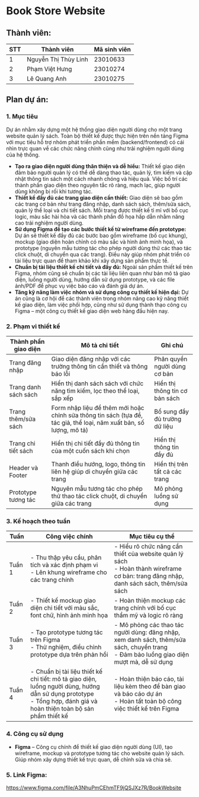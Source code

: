 # Book Store Website
## Thành viên: 
| STT       | Thành viên            | Mã sinh viên         |
|-----------|-----------------------|----------------------|
| 1         | Nguyễn Thị Thùy Linh  | 23010633             |
| 2         | Phạm Việt Hưng        | 23010274             |
| 3         | Lê Quang Anh          | 23010275             |

## Plan dự án:
### 1. Mục tiêu
Dự án nhằm xây dựng một hệ thống giao diện người dùng cho một trang website quản lý sách. Toàn bộ thiết kế được thực hiện trên nền tảng Figma với mục tiêu hỗ trợ nhóm phát triển phần mềm (backend/frontend) có cái nhìn trực quan về các chức năng chính cũng như trải nghiệm người dùng của hệ thống.
- **Tạo ra giao diện người dùng thân thiện và dễ hiểu:** Thiết kế giao diện đảm bảo người quản lý có thể dễ dàng thao tác, quản lý, tìm kiếm và cập nhật thông tin sách một cách nhanh chóng và hiệu quả. Việc bố trí các thành phần giao diện theo nguyên tắc rõ ràng, mạch lạc, giúp người dùng không bị rối khi tương tác.
- **Thiết kế đầy đủ các trang giao diện cần thiết:** Giao diện sẽ bao gồm các trang cơ bản như trang đăng nhập, danh sách sách, thêm/sửa sách, quản lý thể loại và chi tiết sách. Mỗi trang được thiết kế tỉ mỉ với bố cục logic, màu sắc hài hòa và các thành phần đồ họa hấp dẫn nhằm nâng cao trải nghiệm người dùng.
- **Sử dụng Figma để tạo các bước thiết kế từ wireframe đến prototype:** Dự án sẽ thiết kế đầy đủ các bước bao gồm wireframe (bố cục khung), mockup (giao diện hoàn chỉnh có màu sắc và hình ảnh minh họa), và prototype (nguyên mẫu tương tác cho phép người dùng thử các thao tác click chuột, di chuyển qua các trang). Điều này giúp nhóm phát triển có tài liệu trực quan để tham khảo khi xây dựng sản phẩm thực tế.
- **Chuẩn bị tài liệu thiết kế chi tiết và đầy đủ:** Ngoài sản phẩm thiết kế trên Figma, nhóm cũng sẽ chuẩn bị các tài liệu liên quan như bản mô tả giao diện, luồng người dùng, hướng dẫn sử dụng prototype, và các file ảnh/PDF để phục vụ việc báo cáo và đánh giá dự án.
- **Tăng kỹ năng làm việc nhóm và sử dụng công cụ thiết kế hiện đại:** Dự án cũng là cơ hội để các thành viên trong nhóm nâng cao kỹ năng thiết kế giao diện, làm việc phối hợp, cũng như sử dụng thành thạo công cụ Figma – một công cụ thiết kế giao diện web hàng đầu hiện nay.

### 2. Phạm vi thiết kế
| Thành phần giao diện       | Mô tả chi tiết                                                                                     | Ghi chú                         |
|---------------------------|--------------------------------------------------------------------------------------------------|--------------------------------|
| Trang đăng nhập            | Giao diện đăng nhập với các trường thông tin cần thiết và thông báo lỗi                          | Phân quyền người dùng cơ bản    |
| Trang danh sách sách       | Hiển thị danh sách sách với chức năng tìm kiếm, lọc theo thể loại, sắp xếp   | Hiển thị thông tin cơ bản sách  |
| Trang thêm/sửa sách        | Form nhập liệu để thêm mới hoặc chỉnh sửa thông tin sách (tựa đề, tác giả, thể loại, năm xuất bản, số lượng, mô tả) | Bổ sung đầy đủ trường dữ liệu   |
| Trang chi tiết sách        | Hiển thị chi tiết đầy đủ thông tin của một cuốn sách khi chọn                                    | Hiển thị thông tin đầy đủ       |
| Header và Footer           | Thanh điều hướng, logo, thông tin liên hệ giúp di chuyển giữa các trang                         | Hiển thị trên tất cả các trang  |
| Prototype tương tác        | Nguyên mẫu tương tác cho phép thử thao tác click chuột, di chuyển giữa các trang                | Mô phỏng luồng sử dụng          |

### 3. Kế hoạch theo tuần
| Tuần   | Công việc chính                                      | Mục tiêu cụ thể                                                    |
|--------|----------------------------------------------------|------------------------------------------------------------------|
| Tuần 1 | - Thu thập yêu cầu, phân tích và xác định phạm vi<br>- Lên khung wireframe cho các trang chính | - Hiểu rõ chức năng cần thiết của website quản lý sách<br>- Hoàn thành wireframe cơ bản: trang đăng nhập, danh sách sách, thêm/sửa sách |
| Tuần 2 | - Thiết kế mockup giao diện chi tiết với màu sắc, font chữ, hình ảnh minh họa | - Hoàn thiện mockup các trang chính với bố cục thẩm mỹ và logic rõ ràng |
| Tuần 3 | - Tạo prototype tương tác trên Figma<br>- Thử nghiệm, điều chỉnh prototype dựa trên phản hồi | - Mô phỏng các thao tác người dùng: đăng nhập, xem danh sách, thêm/sửa sách, chuyển trang<br>- Đảm bảo luồng giao diện mượt mà, dễ sử dụng |
| Tuần 4 | - Chuẩn bị tài liệu thiết kế chi tiết: mô tả giao diện, luồng người dùng, hướng dẫn sử dụng prototype<br>- Tổng hợp, đánh giá và hoàn thiện toàn bộ sản phẩm thiết kế | - Hoàn thiện báo cáo, tài liệu kèm theo để bàn giao và báo cáo dự án<br>- Hoàn tất toàn bộ công việc thiết kế trên Figma |


### 4. Công cụ sử dụng

- **Figma** – Công cụ chính để thiết kế giao diện người dùng (UI), tạo wireframe, mockup và prototype tương tác cho website quản lý sách. Giúp nhóm xây dựng thiết kế trực quan, dễ chỉnh sửa và chia sẻ.
### 5. Link Figma:
https://www.figma.com/file/A3NhuPmCEhmTF9jQSJXz7R/BookWebsite

